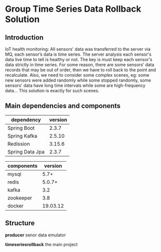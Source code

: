# Group Time Series Data Rollback Solution

## Introduction

IoT health monitoring: All sensors' data was transferred to the server via MQ, each sensor’s data is time series. The server analysis each sensor's data live time to tell is healthy or not. The key is must keep each sensor's data strictly in time series. For some reason, there are some sensors' data records that may be out of order, then we have to roll back to the point and recalculate. Also, we need to consider some complex scenes, eg: some new sensors were added randomly while some stopped randomly, some sensors' data have long time intervals while some are high-frequency data...
This solution is exactly for such scenes.

## Main dependencies and components

| dependency      | version |
| --------------- | ------- |
| Spring Boot     | 2.3.7   |
| Spring Kafka    | 2.5.10  |
| Redission       | 3.15.6  |
| Spring Data Jpa | 2.3.7   |

| components | version  |
| ---------- | -------- |
| mysql      | 5.7+     |
| redis      | 5.0.7+   |
| kafka      | 3.2      |
| zookeeper  | 3.8      |
| docker     | 19.03.12 |

## Structure

**producer**  senor data emulator

**timeseriesrollback** the main project